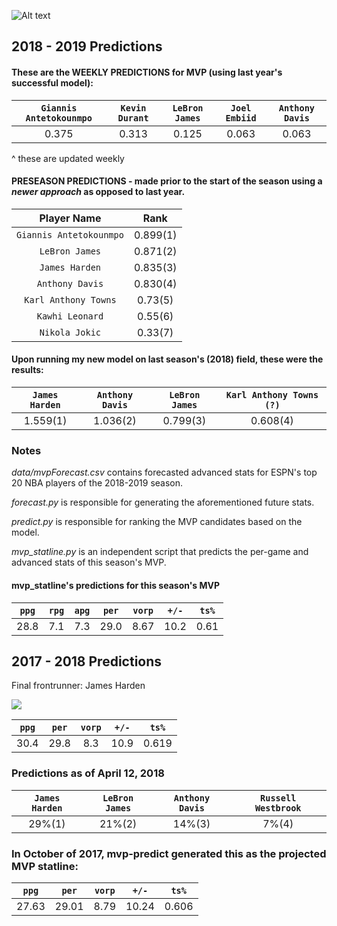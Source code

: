![Alt text](/mvppredict.png?raw=true "ESPN")

## 2018 - 2019 Predictions

#### These are the WEEKLY PREDICTIONS for MVP (using last year's successful model):
| `Giannis Antetokounmpo` | `Kevin Durant` | `LeBron James` | `Joel Embiid` | `Anthony Davis` |
|:---:|:---:|:---:|:---:|:---:|
| 0.375 | 0.313 | 0.125 | 0.063 | 0.063 |

^ these are updated weekly

#### PRESEASON PREDICTIONS - made prior to the start of the season using a _newer approach_ as opposed to last year.

| Player Name        | Rank       | 
|:-------------:|:-------------:| 
| `Giannis Antetokounmpo` | 0.899(1) |
| `LeBron James` | 0.871(2) | 
| `James Harden` | 0.835(3) | 
| `Anthony Davis` | 0.830(4) | 
| `Karl Anthony Towns` | 0.73(5) | 
| `Kawhi Leonard` | 0.55(6) | 
| `Nikola Jokic` | 0.33(7) | 

#### Upon running my new model on last season's (2018) field, these were the results:
| `James Harden` | `Anthony Davis` | `LeBron James` | `Karl Anthony Towns (?)` |
|:---:|:---:|:---:|:---:|
| 1.559(1) | 1.036(2) | 0.799(3) | 0.608(4) |


### Notes

*data/mvpForecast.csv* contains forecasted advanced stats for ESPN's top 20 NBA players of the 2018-2019 season.

*forecast.py* is responsible for generating the aforementioned future stats.

*predict.py* is responsible for ranking the MVP candidates based on the model.

*mvp_statline.py* is an independent script that predicts the per-game and advanced stats of this season's MVP.

#### mvp_statline's predictions for this season's MVP

| `ppg` |  `rpg` |  `apg` | `per` | `vorp` | `+/-` | `ts%` |
|:---:|:---:|:---:|:---:|:---:|:---:|:---:|
| 28.8 | 7.1 | 7.3 | 29.0 | 8.67 | 10.2 | 0.61 |

## 2017 - 2018 Predictions
Final frontrunner: James Harden

<img src="https://d2cwpp38twqe55.cloudfront.net/req/201810111/images/players/hardeja01.jpg">

| `ppg` | `per` | `vorp` | `+/-` | `ts%` |
|:---:|:---:|:---:|:---:|:---:|
| 30.4 | 29.8 | 8.3 | 10.9 | 0.619 |

### Predictions as of April 12, 2018

| `James Harden` | `LeBron James` | `Anthony Davis` | `Russell Westbrook` |
|:---:|:---:|:---:|:---:|
| 29%(1) | 21%(2) | 14%(3) | 7%(4) |

### In October of 2017, mvp-predict generated this as the projected MVP statline:

| `ppg` | `per` | `vorp` | `+/-` | `ts%` |
|:---:|:---:|:---:|:---:|:---:|
| 27.63 | 29.01 | 8.79 | 10.24 | 0.606 |
